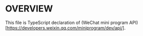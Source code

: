 # OVERVIEW

This file is TypeScript declaration of (WeChat mini program API)[https://developers.weixin.qq.com/miniprogram/dev/api/].